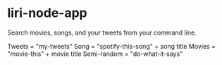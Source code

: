 # liri-node-app

Search movies, songs, and your tweets from your command line.

Tweets = "my-tweets"
Song = "spotify-this-song" + song title
Movies = "movie-this" + movie title
Semi-random = "do-what-it-says"